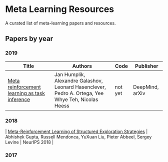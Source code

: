 # Meta Learning Resources
A curated list of meta-learning papers and resources.

## Papers by year

### 2019

| Title | Authors | Code | Publisher |
| ----- | ------- | -------- | -------- |
| [Meta reinforcement learning as task inference](https://arxiv.org/abs/1905.06424) | Jan Humplik, Alexandre Galashov, Leonard Hasenclever, Pedro A. Ortega, Yee Whye Teh, Nicolas Heess | not yet | DeepMind, arXiv |

### 2018
| [Meta-Reinforcement Learning of Structured
Exploration Strategies](https://papers.nips.cc/paper/7776-meta-reinforcement-learning-of-structured-exploration-strategies.pdf) | Abhishek Gupta, Russell Mendonca, YuXuan Liu, Pieter Abbeel, Sergey Levine | NeurIPS 2018 | 

### 2017
